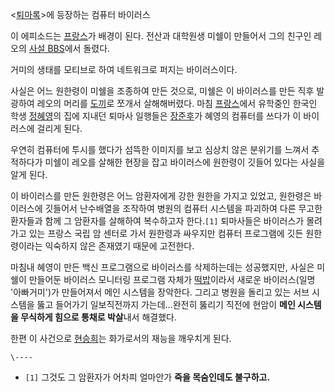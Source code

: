 <[퇴마록](%ED%87%B4%EB%A7%88%EB%A1%9D.md)>에 등장하는 컴퓨터 바이러스

이 에피소드는 [프랑스](%ED%94%84%EB%9E%91%EC%8A%A4.md)가 배경이 된다. 전산과 대학원생 미쉘이 만들어서 그의
친구인 레오의 [사설 BBS](%EC%82%AC%EC%84%A4%20BBS.md)에서 돌렸다.

거미의 생태를 모티브로 하여 네트워크로 퍼지는 바이러스이다.

사실은 어느 원한령이 미쉘을 조종하여 만든 것으로, 미쉘은 이 바이러스를 만든 직후 발광하여 레오의 머리를
[도끼](%EB%8F%84%EB%81%BC.md)로 쪼개서 살해해버렸다. 마침
[프랑스](%ED%94%84%EB%9E%91%EC%8A%A4.md)에서 유학중인 한국인 학생
[정혜영](%EC%A0%95%ED%98%9C%EC%98%81.md)의 집에 지내던 퇴마사 일행들은
[장준후](%EC%9E%A5%EC%A4%80%ED%9B%84.md)가 혜영의 컴퓨터를 쓰다가 이 바이러스에 걸리게 된다.

우연히 컴퓨터에 투시를 했다가 섬뜩한 이미지를 보고 심상치 않은 분위기를 느껴서 추적하다가 미쉘이 레오를 살해한 현장을 잡고 바이러스에
원한령이 깃들어 있다는 사실을 알게 된다.

이 바이러스를 만든 원한령은 어느 암환자에게 강한 원한을 가지고 있었고, 원한령은 바이러스에 깃들어서 난수배열을 조작하여 병원의 컴퓨터
시스템을 파괴하여 다른 무고한 환자들과 함께 그 암환자를 살해하여 복수하고자 한다.`[1]` 퇴마사들은 바이러스가 몰려가고 있는 프랑스 국립
암 센터로 가서 원한령과 싸우지만 컴퓨터 프로그램에 깃든 원한령이라는 익숙하지 않은 존재였기 때문에 고전한다.

마침내 혜영이 만든 백신 프로그램으로 바이러스를 삭제하는데는 성공했지만, 사실은 미쉘이 만들어둔 바이러스 모니터링 프로그램 자체가
[떡밥](%EB%96%A1%EB%B0%A5.md)이라서 새로운 바이러스(일명 '아빠거미')가 만들어져서 메인 시스템을 장악한다. 그리고
병원을 돌리고 있는 서브 시스템을 뚫고 들어가기 일보직전까지 가는데…완전히 뚫리기 직전에 현암이 **메인 시스템을 무식하게 힘으로 통채로
박살**내서 해결했다.

한편 이 사건으로 [현승희](%ED%98%84%EC%8A%B9%ED%9D%AC.md)는 화가로서의 재능을 깨우치게 된다.

`\----`

  * `[1]` 그것도 그 암환자가 어차피 얼마안가 **죽을 목숨인데도 불구하고.**

